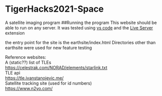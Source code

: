 # TigerHacks2021-Space
A satellite imaging program
##Running the program
This website should be able to run on any server. 
It was tested using [vs code](https://code.visualstudio.com/) and the [Live Server](https://marketplace.visualstudio.com/items?itemName=ritwickdey.LiveServer) extension 

the entry point for the site is the earthsite/index.html
Directories other than earthsite were used for new feature testing

Reference websites:
<br>
A (static??) list of TLEs
<br>
https://celestrak.com/NORAD/elements/starlink.txt
<br>
TLE api
<br>
https://tle.ivanstanojevic.me/
<br>
Satellite tracking site (used for id numbers)
<br>
https://www.n2yo.com/
<br>
